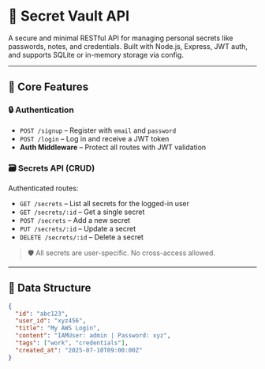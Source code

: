 # 🔐 Secret Vault API

A secure and minimal RESTful API for managing personal secrets like passwords, notes, and credentials. Built with Node.js, Express, JWT auth, and supports SQLite or in-memory storage via config.

---

## 🧠 Core Features

### 🔒 Authentication

- `POST /signup` – Register with `email` and `password`
- `POST /login` – Log in and receive a JWT token
- **Auth Middleware** – Protect all routes with JWT validation

### 🗃️ Secrets API (CRUD)

Authenticated routes:
- `GET /secrets` – List all secrets for the logged-in user
- `GET /secrets/:id` – Get a single secret
- `POST /secrets` – Add a new secret
- `PUT /secrets/:id` – Update a secret
- `DELETE /secrets/:id` – Delete a secret

> 🛡️ All secrets are user-specific. No cross-access allowed.

---

## 🧱 Data Structure

```json
{
  "id": "abc123",
  "user_id": "xyz456",
  "title": "My AWS Login",
  "content": "IAMUser: admin | Password: xyz",
  "tags": ["work", "credentials"],
  "created_at": "2025-07-10T09:00:00Z"
}
